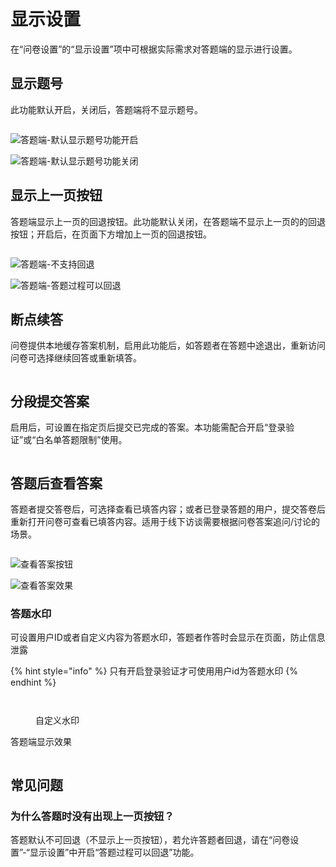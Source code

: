 # 显示设置

在“问卷设置”的“显示设置”项中可根据实际需求对答题端的显示进行设置。

## 显示题号

此功能默认开启，关闭后，答题端将不显示题号。

<figure><img src="../../.gitbook/assets/image (5) (1) (1) (1) (1).png" alt=""><figcaption></figcaption></figure>

![答题端-默认显示题号功能开启](<../../.gitbook/assets/image (114).png>)

![答题端-默认显示题号功能关闭](<../../.gitbook/assets/image (550).png>)

## 显示上一页按钮

答题端显示上一页的回退按钮。此功能默认关闭，在答题端不显示上一页的的回退按钮；开启后，在页面下方增加上一页的回退按钮。

<figure><img src="../../.gitbook/assets/image (6) (1) (1) (1).png" alt=""><figcaption></figcaption></figure>

![答题端-不支持回退](<../../.gitbook/assets/image (332).png>)

![答题端-答题过程可以回退](<../../.gitbook/assets/image (331).png>)

## 断点续答

问卷提供本地缓存答案机制，启用此功能后，如答题者在答题中途退出，重新访问问卷可选择继续回答或重新填答。

<figure><img src="../../.gitbook/assets/image (7) (1) (1) (1).png" alt=""><figcaption></figcaption></figure>

## 分段提交答案

启用后，可设置在指定页后提交已完成的答案。本功能需配合开启“登录验证”或“白名单答题限制”使用。

<figure><img src="../../.gitbook/assets/image (8) (1) (1) (1).png" alt=""><figcaption></figcaption></figure>

## 答题后查看答案

答题者提交答卷后，可选择查看已填答内容；或者已登录答题的用户，提交答卷后重新打开问卷可查看已填答内容。适用于线下访谈需要根据问卷答案追问/讨论的场景。

<figure><img src="../../.gitbook/assets/image (9) (1) (1) (1).png" alt=""><figcaption></figcaption></figure>

![查看答案按钮](<../../.gitbook/assets/image (512).png>)

![查看答案效果](<../../.gitbook/assets/image (190).png>)

### 答题水印

可设置用户ID或者自定义内容为答题水印，答题者作答时会显示在页面，防止信息泄露

{% hint style="info" %}
只有开启登录验证才可使用用户id为答题水印
{% endhint %}

<figure><img src="../../.gitbook/assets/image (11) (1) (1) (1).png" alt=""><figcaption></figcaption></figure>

<figure><img src="../../.gitbook/assets/image (4) (1) (1) (1) (1) (1) (1) (1) (1) (1) (1) (1) (1) (1) (1) (1) (1) (1) (1).png" alt=""><figcaption><p>自定义水印</p></figcaption></figure>

答题端显示效果

<figure><img src="../../.gitbook/assets/image (5) (1) (1) (1) (1) (1) (1) (1) (1) (1) (1) (1) (1) (1) (1) (1) (1) (1) (1).png" alt=""><figcaption></figcaption></figure>

## 常见问题

### 为什么答题时没有出现上一页按钮？

答题默认不可回退（不显示上一页按钮），若允许答题者回退，请在“问卷设置”-“显示设置”中开启“答题过程可以回退”功能。

<figure><img src="../../.gitbook/assets/image (6) (1) (1) (1).png" alt=""><figcaption></figcaption></figure>


